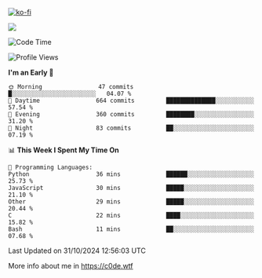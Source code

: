 [![ko-fi](https://ko-fi.com/img/githubbutton_sm.svg)](https://ko-fi.com/Z8Z4Y2LKX)

<a href="https://wakatime.com"><img src="https://wakatime.com/share/@c0dezin/b7f18a7c-ab3a-40b8-8bc7-b1b7bf71f1d6.svg" /></a>

<!--START_SECTION:waka-->
![Code Time](http://img.shields.io/badge/Code%20Time-132%20hrs%202%20mins-blue)

![Profile Views](http://img.shields.io/badge/Profile%20Views-2-blue)

**I'm an Early 🐤** 

```text
🌞 Morning                47 commits          █░░░░░░░░░░░░░░░░░░░░░░░░   04.07 % 
🌆 Daytime                664 commits         ██████████████░░░░░░░░░░░   57.54 % 
🌃 Evening                360 commits         ████████░░░░░░░░░░░░░░░░░   31.20 % 
🌙 Night                  83 commits          ██░░░░░░░░░░░░░░░░░░░░░░░   07.19 % 
```


📊 **This Week I Spent My Time On** 

```text
💬 Programming Languages: 
Python                   36 mins             ██████░░░░░░░░░░░░░░░░░░░   25.73 % 
JavaScript               30 mins             █████░░░░░░░░░░░░░░░░░░░░   21.10 % 
Other                    29 mins             █████░░░░░░░░░░░░░░░░░░░░   20.44 % 
C                        22 mins             ████░░░░░░░░░░░░░░░░░░░░░   15.82 % 
Bash                     11 mins             ██░░░░░░░░░░░░░░░░░░░░░░░   07.68 % 
```


 Last Updated on 31/10/2024 12:56:03 UTC
<!--END_SECTION:waka-->

More info about me in https://c0de.wtf
